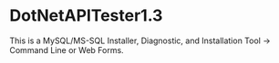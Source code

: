 # DotNetAPITester1.3
This is a MySQL/MS-SQL Installer, Diagnostic, and Installation Tool -> Command Line or Web Forms.
